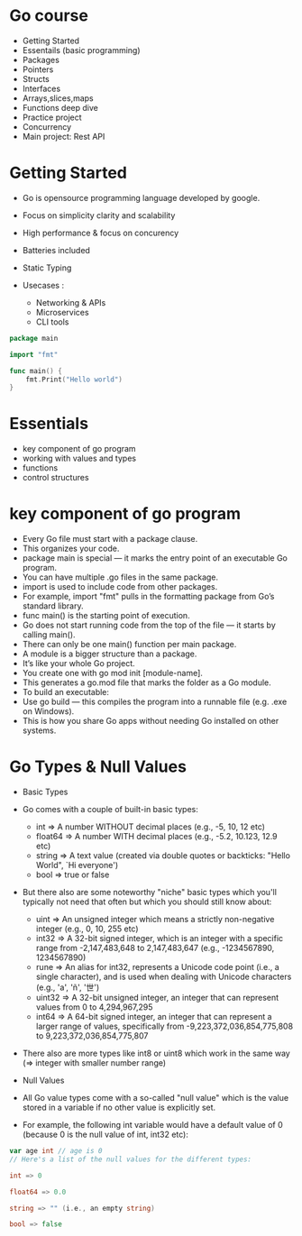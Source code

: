 # Go course
- Getting Started
- Essentails (basic programming)
- Packages
- Pointers
- Structs
- Interfaces
- Arrays,slices,maps
- Functions deep dive
- Practice project
- Concurrency
- Main project: Rest API

# Getting Started

- Go is opensource programming language developed by google.

- Focus on simplicity clarity and scalability
- High performance & focus on concurency
- Batteries included
- Static Typing

- Usecases :
    - Networking & APIs
    - Microservices
    - CLI tools

```go
package main

import "fmt"

func main() {
	fmt.Print("Hello world")
}

```

# Essentials 
- key component of go program
- working with values and types
- functions
- control structures

# key component of go program

- Every Go file must start with a package clause.
- This organizes your code.
- package main is special — it marks the entry point of an executable Go program.
- You can have multiple .go files in the same package.
- import is used to include code from other packages.
- For example, import "fmt" pulls in the formatting package from Go’s standard library.
- func main() is the starting point of execution.
- Go does not start running code from the top of the file — it starts by calling main().
- There can only be one main() function per main package.
- A module is a bigger structure than a package.
- It’s like your whole Go project.
- You create one with go mod init [module-name].
- This generates a go.mod file that marks the folder as a Go module.
- To build an executable:
- Use go build — this compiles the program into a runnable file (e.g. .exe on Windows).
- This is how you share Go apps without needing Go installed on other systems.


# Go Types & Null Values
- Basic Types
- Go comes with a couple of built-in basic types:
    - int => A number WITHOUT decimal places (e.g., -5, 10, 12 etc)
    - float64 => A number WITH decimal places (e.g., -5.2, 10.123, 12.9 etc)
    - string => A text value (created via double quotes or backticks: "Hello World", `Hi everyone')
    - bool => true or false

- But there also are some noteworthy "niche" basic types which you'll typically not need that often but which you should still know about:
    - uint => An unsigned integer which means a strictly non-negative integer (e.g., 0, 10, 255 etc)
    - int32 => A 32-bit signed integer, which is an integer with a specific range from -2,147,483,648 to 2,147,483,647 (e.g., -1234567890, 1234567890)
    - rune => An alias for int32, represents a Unicode code point (i.e., a single character), and is used when dealing with Unicode characters (e.g., 'a', 'ñ', '世')
    - uint32 => A 32-bit unsigned integer, an integer that can represent values from 0 to 4,294,967,295
    - int64 => A 64-bit signed integer, an integer that can represent a larger range of values, specifically from -9,223,372,036,854,775,808 to 9,223,372,036,854,775,807

- There also are more types like int8 or uint8 which work in the same way (=> integer with smaller number range)

- Null Values
- All Go value types come with a so-called "null value" which is the value stored in a variable if no other value is explicitly set.

- For example, the following int variable would have a default value of 0 (because 0 is the null value of int, int32 etc):

```go
var age int // age is 0
// Here's a list of the null values for the different types:

int => 0

float64 => 0.0

string => "" (i.e., an empty string)

bool => false
```